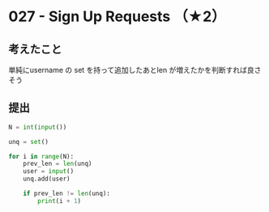 #  027 - Sign Up Requests （★2） 

## 考えたこと

単純にusername の set を持って追加したあとlen が増えたかを判断すれば良さそう

## 提出

```python
N = int(input())

unq = set()

for i in range(N):
    prev_len = len(unq)
    user = input()
    unq.add(user)

    if prev_len != len(unq):
        print(i + 1)
```
